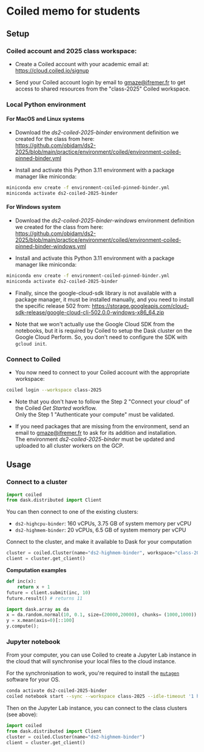 # Coiled memo for students

## Setup

### Coiled account and 2025 class workspace:
- Create a Coiled account with your academic email at:
  https://cloud.coiled.io/signup

- Send your Coiled account login by email to gmaze@ifremer.fr to get access to shared resources from the "class-2025" Coiled workspace.

### Local Python environment

#### For MacOS and Linux systems

- Download the *ds2-coiled-2025-binder* environment definition we created for the class from here:  
  https://github.com/obidam/ds2-2025/blob/main/practice/environment/coiled/environment-coiled-pinned-binder.yml

- Install and activate this Python 3.11 environment with a package manager like miniconda:  
```bash
miniconda env create -f environment-coiled-pinned-binder.yml
miniconda activate ds2-coiled-2025-binder
```

#### For Windows system

- Download the *ds2-coiled-2025-binder-windows* environment definition we created for the class from here:  
  https://github.com/obidam/ds2-2025/blob/main/practice/environment/coiled/environment-coiled-pinned-binder-windows.yml

- Install and activate this Python 3.11 environment with a package manager like miniconda:  
```bash
miniconda env create -f environment-coiled-pinned-binder.yml
miniconda activate ds2-coiled-2025-binder
```

- Finally, since the google-cloud-sdk library is not available with a package manager, it must be installed manually, and you need to install the specific release 502 from:
  https://storage.googleapis.com/cloud-sdk-release/google-cloud-cli-502.0.0-windows-x86_64.zip

- Note that we won't actually use the Google Cloud SDK from the notebooks, but it is required by Coiled to setup the Dask cluster on the Google Cloud Perform. So, you don't need to configure the SDK with ``gcloud init``.

### Connect to Coiled

- You now need to connect to your Coiled account with the appropriate workspace:
```bash
coiled login --workspace class-2025
```

- Note that you don't have to follow the Step 2 "Connect your cloud" of the Coiled *Get Started* workflow.  
  Only the Step 1 "Authenticate your compute" must be validated.

- If you need packages that are missing from the environment, send an email to gmaze@ifremer.fr to ask for its addition and installation.  
  The environment *ds2-coiled-2025-binder* must be updated and uploaded to all cluster workers on the GCP.


## Usage

### Connect to a cluster

```python
import coiled
from dask.distributed import Client
```

You can then connect to one of the existing clusters:

- ``ds2-highcpu-binder``: 160 vCPUs, 3.75 GB of system memory per vCPU
- ``ds2-highmem-binder``: 20 vCPUs, 6.5 GB of system memory per vCPU

Connect to the cluster, and make it available to Dask for your computation
```python
cluster = coiled.Cluster(name="ds2-highmem-binder", workspace="class-2025")
client = cluster.get_client()
```

**Computation examples**
```python
def inc(x):
    return x + 1
future = client.submit(inc, 10)
future.result() # returns 11
```

```python
import dask.array as da
x = da.random.normal(10, 0.1, size=(20000,20000), chunks= (1000,1000))
y = x.mean(axis=0)[::100]
y.compute();
```


### Jupyter notebook

From your computer, you can use Coiled to create a Jupyter Lab instance in the cloud that will synchronise your local files to the cloud instance. 

For the synchronisation to work, you're required to install the [``mutagen``](https://mutagen.io/documentation/introduction/installation) software for your OS.

```bash
conda activate ds2-coiled-2025-binder
coiled notebook start --sync --workspace class-2025 --idle-timeout '1 hour' --vm-type n1-highmem-2 --name notebook-user --software ds2-coiled-2025-binder
```

Then on the Jupyter Lab instance, you can connect to the class clusters (see above):
```python
import coiled
from dask.distributed import Client
cluster = coiled.Cluster(name="ds2-highmem-binder")
client = cluster.get_client()
```
